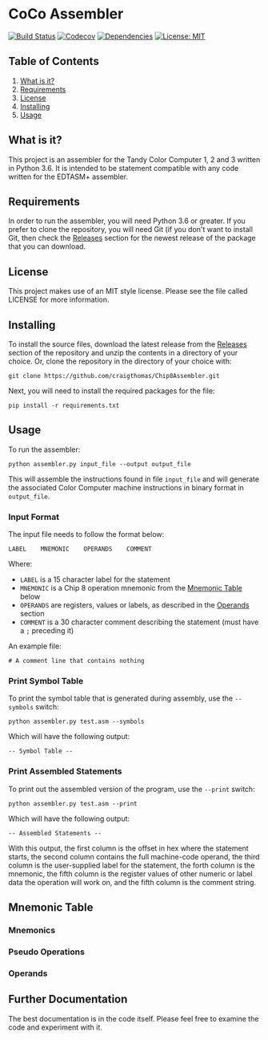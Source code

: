 # CoCo Assembler

[![Build Status](https://img.shields.io/travis/craigthomas/CoCo3Assembler?style=flat-square)](https://travis-ci.org/craigthomas/CoCo3Assembler) 
[![Codecov](https://img.shields.io/codecov/c/gh/craigthomas/CoCo3Assembler?style=flat-square)](https://codecov.io/gh/craigthomas/CoCo3Assembler) 
[![Dependencies](https://img.shields.io/librariesio/github/craigthomas/CoCo3Assembler?style=flat-square)](https://libraries.io/github/craigthomas/CoCo3Assembler)
[![License: MIT](https://img.shields.io/badge/license-MIT-blue.svg?style=flat-square)](https://opensource.org/licenses/MIT)

## Table of Contents

1. [What is it?](#what-is-it)
2. [Requirements](#requirements)
3. [License](#license)
4. [Installing](#installing)
5. [Usage](#usage)

## What is it?

This project is an assembler for the Tandy Color Computer 1, 2 and 3 written in Python 3.6. 
It is intended to be statement compatible with any code written for the EDTASM+ assembler.

## Requirements

In order to run the assembler, you will need Python 3.6 or greater. If you
prefer to clone the repository, you will need Git (if you don't want to 
install Git, then check the [Releases](https://github.com/craigthomas/CoCo3Assembler/releases)
section for the newest release of the package that you can download.

## License

This project makes use of an MIT style license. Please see the file called 
LICENSE for more information.

## Installing

To install the source files, download the latest release from the 
[Releases](https://github.com/craigthomas/CoCo3Assembler/releases) 
section of the repository and unzip the contents in a directory of your 
choice. Or, clone the repository in the directory of your choice with:

    git clone https://github.com/craigthomas/Chip8Assembler.git

Next, you will need to install the required packages for the file:

    pip install -r requirements.txt

    
## Usage

To run the assembler:

    python assembler.py input_file --output output_file

This will assemble the instructions found in file `input_file` and will generate
the associated Color Computer machine instructions in binary format in `output_file`.

### Input Format

The input file needs to follow the format below:

    LABEL    MNEMONIC    OPERANDS    COMMENT

Where:

* `LABEL` is a 15 character label for the statement
* `MNEMONIC` is a Chip 8 operation mnemonic from the [Mnemonic Table](#mnemonic-table) below
* `OPERANDS` are registers, values or labels, as described in the [Operands](#operands) section
* `COMMENT` is a 30 character comment describing the statement (must have a `;` preceding it)

An example file:

    # A comment line that contains nothing


### Print Symbol Table

To print the symbol table that is generated during assembly, use the `--symbols` 
switch:

    python assembler.py test.asm --symbols

Which will have the following output:

    -- Symbol Table --


### Print Assembled Statements

To print out the assembled version of the program, use the `--print` switch:

    python assembler.py test.asm --print

Which will have the following output:

    -- Assembled Statements --

With this output, the first column is the offset in hex where the statement starts,
the second column contains the full machine-code operand, the third column is the
user-supplied label for the statement, the forth column is the mnemonic, the fifth
column is the register values of other numeric or label data the operation will
work on, and the fifth column is the comment string.

## Mnemonic Table

### Mnemonics

### Pseudo Operations

### Operands

## Further Documentation

The best documentation is in the code itself. Please feel free to examine the
code and experiment with it.
